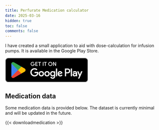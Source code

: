 ```yaml
---
title: Perfurate Medication calculator
date: 2025-03-16
hidden: true
toc: false
comments: false
---
```


I have created a small application to aid with dose-calculation for infusion pumps. It is available in the Google Play Store.

[![Play Button](/playbutton_english.png)](https://play.google.com/store/apps/details?id=com.companyname.perfurate)

## Medication data

Some medication data is provided below. The dataset is currently minimal and will be updated in the future.

{{< downloadmedication >}}